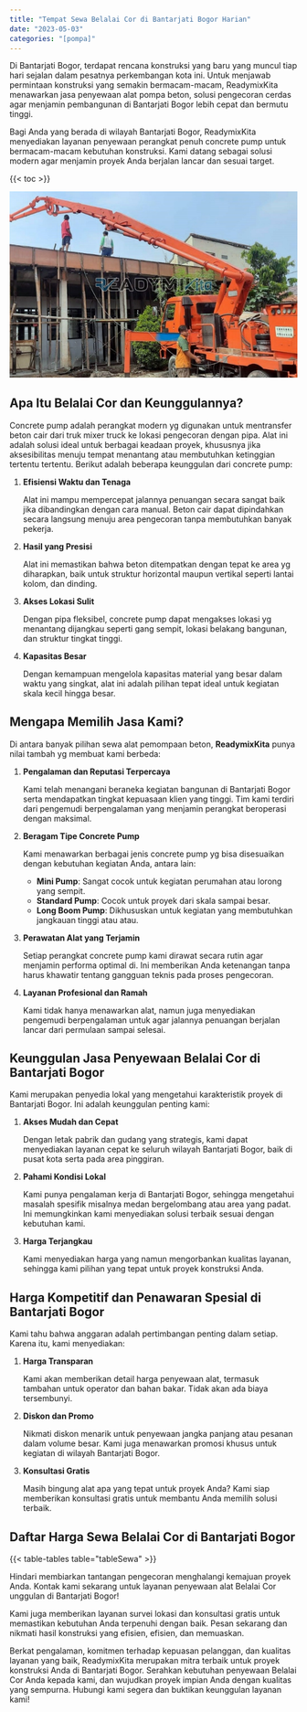```yaml
---
title: "Tempat Sewa Belalai Cor di Bantarjati Bogor Harian"
date: "2023-05-03"
categories: "[pompa]"
---
```


Di Bantarjati Bogor, terdapat rencana konstruksi yang baru yang muncul tiap hari sejalan dalam pesatnya perkembangan kota ini. Untuk menjawab permintaan konstruksi yang semakin bermacam-macam, ReadymixKita menawarkan jasa penyewaan alat pompa beton, solusi pengecoran cerdas agar menjamin pembangunan di Bantarjati Bogor lebih cepat dan bermutu tinggi.

Bagi Anda yang berada di wilayah Bantarjati Bogor, ReadymixKita menyediakan layanan penyewaan perangkat penuh concrete pump untuk bermacam-macam kebutuhan konstruksi. Kami datang sebagai solusi modern agar menjamin proyek Anda berjalan lancar dan sesuai target.

{{< toc >}}

![Tempat Sewa Belalai Cor di Bantarjati Bogor Harian](/images/pompa/sewa-pompa-21.jpg)

## Apa Itu Belalai Cor dan Keunggulannya?

Concrete pump adalah perangkat modern yg digunakan untuk mentransfer beton cair dari truk mixer truck ke lokasi pengecoran dengan pipa. Alat ini adalah solusi ideal untuk berbagai keadaan proyek, khususnya jika aksesibilitas menuju tempat menantang atau membutuhkan ketinggian tertentu tertentu. Berikut adalah beberapa keunggulan dari concrete pump:

1. **Efisiensi Waktu dan Tenaga**

   Alat ini mampu mempercepat jalannya penuangan secara sangat baik jika dibandingkan dengan cara manual. Beton cair dapat dipindahkan secara langsung menuju area pengecoran tanpa membutuhkan banyak pekerja.

2. **Hasil yang Presisi**

   Alat ini memastikan bahwa beton ditempatkan dengan tepat ke area yg diharapkan, baik untuk struktur horizontal maupun vertikal seperti lantai kolom, dan dinding.

3. **Akses Lokasi Sulit**

   Dengan pipa fleksibel, concrete pump dapat mengakses lokasi yg menantang dijangkau seperti gang sempit, lokasi belakang bangunan, dan struktur tingkat tinggi.

4. **Kapasitas Besar**

   Dengan kemampuan mengelola kapasitas material yang besar dalam waktu yang singkat, alat ini adalah pilihan tepat ideal untuk kegiatan skala kecil hingga besar.

## Mengapa Memilih Jasa Kami?

Di antara banyak pilihan sewa alat pemompaan beton, **ReadymixKita** punya nilai tambah yg membuat kami berbeda:

1. **Pengalaman dan Reputasi Terpercaya**

   Kami telah menangani beraneka kegiatan bangunan di Bantarjati Bogor serta mendapatkan tingkat kepuasaan klien yang tinggi. Tim kami terdiri dari pengemudi berpengalaman yang menjamin perangkat beroperasi dengan maksimal.

2. **Beragam Tipe Concrete Pump**

   Kami menawarkan berbagai jenis concrete pump yg bisa disesuaikan dengan kebutuhan kegiatan Anda, antara lain:
   - **Mini Pump**: Sangat cocok untuk kegiatan perumahan atau lorong yang sempit.
   - **Standard Pump**: Cocok untuk proyek dari skala sampai besar.
   - **Long Boom Pump**: Dikhususkan untuk kegiatan yang membutuhkan jangkauan tinggi atau atau.

3. **Perawatan Alat yang Terjamin**

   Setiap perangkat concrete pump kami dirawat secara rutin agar menjamin performa optimal di. Ini memberikan Anda ketenangan tanpa harus khawatir tentang gangguan teknis pada proses pengecoran.

4. **Layanan Profesional dan Ramah**

   Kami tidak hanya menawarkan alat, namun juga menyediakan pengemudi berpengalaman untuk agar jalannya penuangan berjalan lancar dari permulaan sampai selesai.

## Keunggulan Jasa Penyewaan Belalai Cor di Bantarjati Bogor

Kami merupakan penyedia lokal yang mengetahui karakteristik proyek di Bantarjati Bogor. Ini adalah keunggulan penting kami:

1. **Akses Mudah dan Cepat**

   Dengan letak pabrik dan gudang yang strategis, kami dapat menyediakan layanan cepat ke seluruh wilayah Bantarjati Bogor, baik di pusat kota serta pada area pinggiran.

2. **Pahami Kondisi Lokal**

   Kami punya pengalaman kerja di Bantarjati Bogor, sehingga mengetahui masalah spesifik misalnya medan bergelombang atau area yang padat. Ini memungkinkan kami menyediakan solusi terbaik sesuai dengan kebutuhan kami.

3. **Harga Terjangkau**

   Kami menyediakan harga yang namun mengorbankan kualitas layanan, sehingga kami pilihan yang tepat untuk proyek konstruksi Anda.

## Harga Kompetitif dan Penawaran Spesial di Bantarjati Bogor

Kami tahu bahwa anggaran adalah pertimbangan penting dalam setiap. Karena itu, kami menyediakan:

1. **Harga Transparan**

   Kami akan memberikan detail harga penyewaan alat, termasuk tambahan untuk operator dan bahan bakar. Tidak akan ada biaya tersembunyi.

2. **Diskon dan Promo**

   Nikmati diskon menarik untuk penyewaan jangka panjang atau pesanan dalam volume besar. Kami juga menawarkan promosi khusus untuk kegiatan di wilayah Bantarjati Bogor.

3. **Konsultasi Gratis**

   Masih bingung alat apa yang tepat untuk proyek Anda? Kami siap memberikan konsultasi gratis untuk membantu Anda memilih solusi terbaik.

## Daftar Harga Sewa Belalai Cor di Bantarjati Bogor

{{< table-tables table="tableSewa" >}}

Hindari membiarkan tantangan pengecoran menghalangi kemajuan proyek Anda. Kontak kami sekarang untuk layanan penyewaan alat Belalai Cor unggulan di Bantarjati Bogor!

Kami juga memberikan layanan survei lokasi dan konsultasi gratis untuk memastikan kebutuhan Anda terpenuhi dengan baik. Pesan sekarang dan nikmati hasil konstruksi yang efisien, efisien, dan memuaskan.

Berkat pengalaman, komitmen terhadap kepuasan pelanggan, dan kualitas layanan yang baik, ReadymixKita merupakan mitra terbaik untuk proyek konstruksi Anda di Bantarjati Bogor. Serahkan kebutuhan penyewaan Belalai Cor Anda kepada kami, dan wujudkan proyek impian Anda dengan kualitas yang sempurna. Hubungi kami segera dan buktikan keunggulan layanan kami!